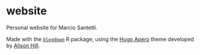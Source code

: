 # website

Personal website for Marcio Santetti.

Made with the [`blogdown`](https://cran.r-project.org/web/packages/blogdown/index.html) R package, using the [Hugo Apero](https://hugo-apero.netlify.app/) theme developed by [Alison Hill](https://www.apreshill.com/).
